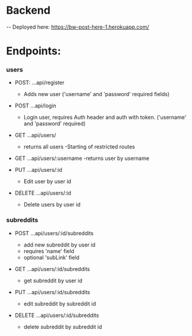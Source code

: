 # Backend
-- Deployed here: https://bw-post-here-1.herokuapp.com/

# Endpoints: 
### users
- POST:
    ...api/register
    - Adds new user ('username' and 'password' required fields)

- POST 
    ...api/login
    - Login user, requires Auth header and auth with token.
        ('username' and 'password' required)

- GET 
    ...api/users/  
     - returns all users
     -Starting of restricted routes

- GET 
    ...api/users/:username
    -returns user by username

- PUT 
    ...api/users/:id
    - Edit user by user id

- DELETE
    ...api/users/:id
    - Delete users by user id

### subreddits

- POST
    ...api/users/:id/subreddits
    - add new subreddit by user id
    - requires 'name' field
    - optional 'subLink' field

- GET
    ...api/users/:id/subreddits
    - get subreddit by user id

- PUT 
    ...api/users/:id/subreddits
    - edit subreddit by subreddit id

- DELETE
    ...api/users/:id/subreddits
    - delete subreddit by subreddit id


